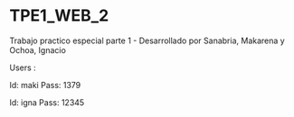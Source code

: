 # TPE1_WEB_2
Trabajo practico especial parte 1 - Desarrollado por Sanabria, Makarena y Ochoa, Ignacio

Users : 

Id: maki
Pass: 1379

Id: igna
Pass: 12345

